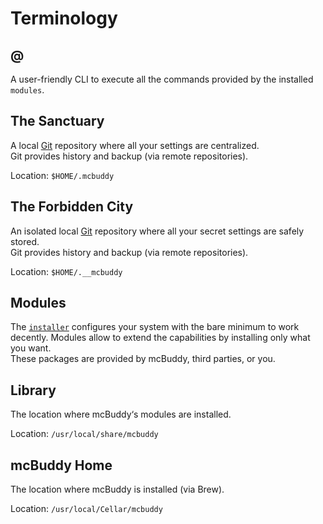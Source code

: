 # Terminology

## @

A user-friendly CLI to execute all the commands provided by the installed `modules`.


## The Sanctuary

A local [Git](https://git-scm.com/) repository where all your settings are centralized.  
Git provides history and backup (via remote repositories).

Location: `$HOME/.mcbuddy`


## The Forbidden City

An isolated local [Git](https://git-scm.com/) repository where all your secret settings are safely stored.  
Git provides history and backup (via remote repositories).

Location: `$HOME/.__mcbuddy`


## Modules

The [`installer`](https://github.com/macos-buddy/install) configures your system with the bare minimum to work decently. Modules allow to extend the capabilities by installing only what you want.  
These packages are provided by mcBuddy, third parties, or you.


## Library

The location where mcBuddy‘s modules are installed.

Location: `/usr/local/share/mcbuddy`


## mcBuddy Home

The location where mcBuddy is installed (via Brew).

Location: `/usr/local/Cellar/mcbuddy`
